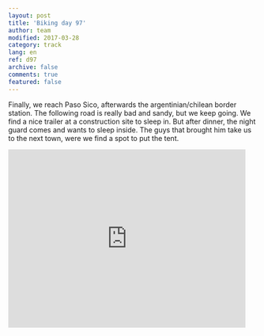 ```yaml
---   
layout: post 
title: 'Biking day 97'  
author: team 
modified: 2017-03-28
category: track 
lang: en 
ref: d97
archive: false 
comments: true 
featured: false 
--- 
```


 Finally, we reach Paso Sico, afterwards the argentinian/chilean border station. The following road is really bad and sandy, but we keep going. We find a nice trailer at a construction site to sleep in. But after dinner, the night guard comes and wants to sleep inside. The guys that brought him take us to the next town, were we find a spot to put the tent. 

<iframe width='480' height='360' src='http://track-kit.net/maps_s3/?v=embed&track=237052.gpx' frameborder='0' allowfullscreen></iframe>